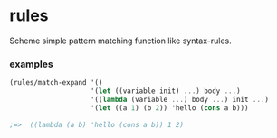 # rules
Scheme simple pattern matching function like syntax-rules.




### examples

```Scheme
(rules/match-expand '() 
                    '(let ((variable init) ...) body ...)
                    '((lambda (variable ...) body ...) init ...)
                    '(let ((a 1) (b 2)) 'hello (cons a b)))
           
;=>  ((lambda (a b) 'hello (cons a b)) 1 2)
```
